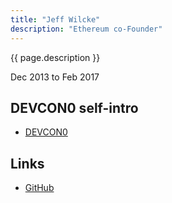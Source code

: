 ```yaml
---
title: "Jeff Wilcke"
description: "Ethereum co-Founder"
---
```


{{ page.description }}

Dec 2013 to Feb 2017

## DEVCON0 self-intro

- [DEVCON0](https://youtu.be/_BvvUlKDqp0?si=1RLejjvbxhIn1sDP&t=2018)

## Links

- [GitHub](https://github.com/obscuren)
